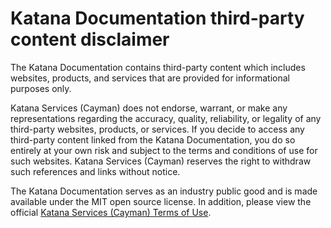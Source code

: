 # Katana Documentation third-party content disclaimer

The Katana Documentation contains third-party content which includes websites, products, and services that are provided for informational purposes only.

Katana Services (Cayman) does not endorse, warrant, or make any representations regarding the accuracy, quality, reliability, or legality of any third-party websites, products, or services. If you decide to access any third-party content linked from the Katana Documentation, you do so entirely at your own risk and subject to the terms and conditions of use for such websites. Katana Services (Cayman) reserves the right to withdraw such references and links without notice.

The Katana Documentation serves as an industry public good and is made available under the MIT open source license. In addition, please view the official [Katana Services (Cayman) Terms of Use]().